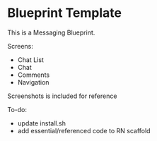 # Blueprint Template

This is a Messaging Blueprint.

Screens:
- Chat List 
- Chat
- Comments
- Navigation

Screenshots is included for reference

To-do:
- update install.sh
- add essential/referenced code to RN scaffold